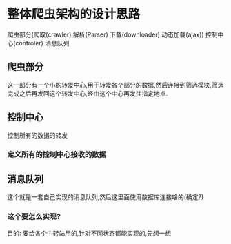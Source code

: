 # 整体爬虫架构的设计思路
爬虫部分(爬取(crawler) 解析(Parser) 下载(downloader) 动态加载(ajax)) 控制中心(controler) 消息队列
## 爬虫部分
这一部分有一个小的转发中心,用于转发各个部分的数据,然后连接到筛选模块,筛选完成之后再发回这个转发中心,经由这个中心再发往指定地点.
## 控制中心
控制所有的数据的转发
### 定义所有的控制中心接收的数据

## 消息队列
这个就是一套自己实现的消息队列,然后这里面使用数据库连接啥的(确定?)
### 这个要怎么实现?
目的: 要给各个中转站用的,针对不同状态都能实现的,先想一想
